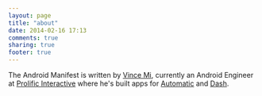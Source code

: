 ```yaml
---
layout: page
title: "about"
date: 2014-02-16 17:13
comments: true
sharing: true
footer: true
---
```


The Android Manifest is written by [Vince Mi][1], currently an Android
Engineer at [Prolific Interactive][2] where he's built apps for
[Automatic][3] and [Dash][4].

[1]:https://twitter.com/v_mi
[2]:http://prolificinteractive.com/
[3]:http://www.automatic.com/
[4]:https://play.google.com/store/apps/details?id=me.dashwith
